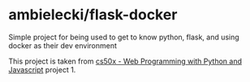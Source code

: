 # ambielecki/flask-docker
Simple project for being used to get to know python, flask, and using docker as their dev environment

This project is taken from [cs50x - Web Programming with Python and Javascript](https://www.edx.org/course/cs50s-web-programming-with-python-and-javascript) project 1.